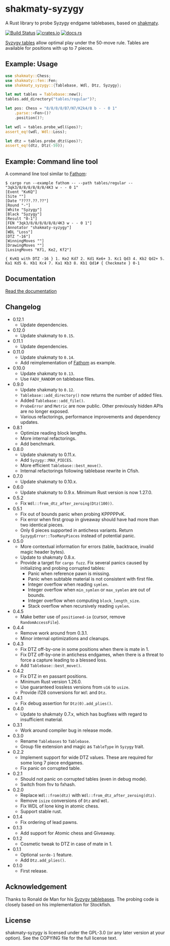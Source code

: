 shakmaty-syzygy
===============

A Rust library to probe Syzygy endgame tablebases, based on [shakmaty](https://github.com/niklasf/shakmaty).

[![Build Status](https://travis-ci.org/niklasf/shakmaty-syzygy.svg?branch=master)](https://travis-ci.org/niklasf/shakmaty-syzygy)
[![crates.io](https://img.shields.io/crates/v/shakmaty-syzygy.svg)](https://crates.io/crates/shakmaty-syzygy)
[![docs.rs](https://docs.rs/shakmaty-syzygy/badge.svg)](https://docs.rs/shakmaty-syzygy)

[Syzygy tables](https://syzygy-tables.info/#syzygy) allow optimal play under
the 50-move rule. Tables are available for positions with up to 7 pieces.

Example: Usage
--------------

```rust
use shakmaty::Chess;
use shakmaty::fen::Fen;
use shakmaty_syzygy::{Tablebase, Wdl, Dtz, Syzygy};

let mut tables = Tablebase::new();
tables.add_directory("tables/regular")?;

let pos: Chess = "8/8/8/8/B7/N7/K2k4/8 b - - 0 1"
    .parse::<Fen>()?
    .position()?;

let wdl = tables.probe_wdl(&pos)?;
assert_eq!(wdl, Wdl::Loss);

let dtz = tables.probe_dtz(&pos)?;
assert_eq!(dtz, Dtz(-59));
```

Example: Command line tool
--------------------------

A command line tool similar to [Fathom](https://github.com/basil00/Fathom):

```
$ cargo run --example fathom -- --path tables/regular -- "3qk3/8/8/8/8/8/8/4K3 w - - 0 1"
[Event "KvKQ"]
[Site ""]
[Date "????.??.??"]
[Round "-"]
[White "Syzygy"]
[Black "Syzygy"]
[Result "0-1"]
[FEN "3qk3/8/8/8/8/8/8/4K3 w - - 0 1"]
[Annotator "shakmaty-syzygy"]
[WDL "Loss"]
[DTZ "-16"]
[WinningMoves ""]
[DrawingMoves ""]
[LosingMoves "Kf1, Ke2, Kf2"]

{ KvKQ with DTZ -16 } 1. Ke2 Kd7 2. Kd1 Ke6+ 3. Kc1 Qd3 4. Kb2 Qd2+ 5. Ka1 Kd5 6. Kb1 Kc4 7. Ka1 Kb3 8. Kb1 Qd1# { Checkmate } 0-1
```

Documentation
-------------

[Read the documentation](https://docs.rs/shakmaty-syzygy)

Changelog
---------

* 0.12.1
  - Update dependencies.
* 0.12.0
  - Update shakmaty to `0.15`.
* 0.11.1
  - Update dependencies.
* 0.11.0
  - Update shakmaty to `0.14`.
  - Add reimplementation of [Fathom](https://github.com/basil00/Fathom) as example.
* 0.10.0
  - Update shakmaty to `0.13`.
  - Use `FADV_RANDOM` on tablebase files.
* 0.9.0
  - Update shakmaty to `0.12`.
  - `Tablebase::add_directory()` now returns the number of added files.
  - Added `Tablebase::add_file()`.
  - `ProbeError` and `Metric` are now public. Other previously hidden APIs
    are no longer exposed.
  - Various refactorings, performance improvements and dependency updates.
* 0.8.1
  - Optimize reading block lengths.
  - More internal refactorings.
  - Add benchmark.
* 0.8.0
  - Update shakmaty to 0.11.x.
  - Add `Syzygy::MAX_PIECES`.
  - More efficient `Tablebase::best_move()`.
  - Internal refactorings following tablebase rewrite in Cfish.
* 0.7.0
  - Update shakmaty to 0.10.x.
* 0.6.0
  - Update shakmaty to 0.9.x. Minimum Rust version is now 1.27.0.
* 0.5.2
  - Fix `Wdl::from_dtz_after_zeroing(Dtz(100))`.
* 0.5.1
  - Fix out of bounds panic when probing KPPPPPvK.
  - Fix error when first group in giveaway should have had more than two
    identical pieces.
  - Only 6 pieces supported in antichess variants. Return
    `SyzygyError::TooManyPieces` instead of potential panic.
* 0.5.0
  - More contextual information for errors (table, backtrace,
    invalid magic header bytes).
  - Update to shakmaty 0.8.x.
  - Provide a target for `cargo fuzz`. Fix several panics caused by
    initializing and probing corrupted tables:
    - Panic when reference pawn is missing.
    - Panic when subtable material is not consistent with first file.
    - Integer overflow when reading `symlen`.
    - Integer overflow when `min_symlen` or `max_symlen` are out of bounds.
    - Integer overflow when computing `block_length_size`.
    - Stack overflow when recursively reading `symlen`.
* 0.4.5
  - Make better use of `positioned-io` (cursor, remove `RandomAccessFile`).
* 0.4.4
  - Remove work around from 0.3.1.
  - Minor internal optimizations and cleanups.
* 0.4.3
  - Fix DTZ off-by-one in some positions when there is mate in 1.
  - Fix DTZ off-by-one in antichess endgames, when there is a threat to force
    a capture leading to a blessed loss.
  - Add `Tablebase::best_move()`.
* 0.4.2
  - Fix DTZ in en passant positions.
  - Minimum Rust version 1.26.0.
  - Use guaranteed lossless versions from `u16` to `usize`.
  - Provide i128 conversions for `Wdl` and `Dtz`.
* 0.4.1
  - Fix debug assertion for `Dtz(0).add_plies()`.
* 0.4.0
  - Update to shakmaty 0.7.x, which has bugfixes with regard to insufficient
    material.
* 0.3.1
  - Work around compiler bug in release mode.
* 0.3.0
  - Rename `Tablebases` to `Tablebase`.
  - Group file extension and magic as `TableType` in `Syzygy` trait.
* 0.2.2
  - Implement support for wide DTZ values. These are required for some long
    7 piece endgames.
  - Fix panic on corrupted table.
* 0.2.1
  - Should not panic on corrupted tables (even in debug mode).
  - Switch from fnv to fxhash.
* 0.2.0
  - Replace `Wdl::from(dtz)` with `Wdl::from_dtz_after_zeroing(dtz)`.
  - Remove `isize` conversions of `Dtz` and `Wdl`.
  - Fix WDL of lone king in atomic chess.
  - Support stable rust.
* 0.1.4
  - Fix ordering of lead pawns.
* 0.1.3
  - Add support for Atomic chess and Giveaway.
* 0.1.2
  - Cosmetic tweak to DTZ in case of mate in 1.
* 0.1.1
  - Optional `serde-1` feature.
  - Add `Dtz.add_plies()`.
* 0.1.0
  - First release.

Acknowledgement
---------------

Thanks to Ronald de Man for his [Syzygy tablebases](https://github.com/syzygy1/tb).
The probing code is closely based on his implementation for Stockfish.

License
-------

shakmaty-syzygy is licensed under the GPL-3.0 (or any later version at your
option). See the COPYING file for the full license text.
